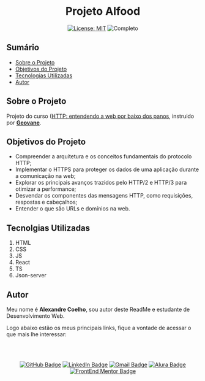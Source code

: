 <h1 align="center"> Projeto Alfood </h1>

<div align="center">

  <a href="https://github.com/coelhoalexandre/projeto-alura-alfood/blob/master/LICENSE" target="_blank"><img src="https://img.shields.io/badge/License-MIT-yellow.svg" alt="License: MIT"></a> <img src="https://img.shields.io/badge/Completo-lightgreen.svg" alt="Completo">

</div>

## Sumário

- [Sobre o Projeto](#sobre-o-projeto)
- [Objetivos do Projeto](#objetivos-do-projeto)
- [Tecnologias Utilizadas](#tecnolgias-utilizadas)
- [Autor](#autor)

## Sobre o Projeto

Projeto do curso ([HTTP: entendendo a web por baixo dos panos](https://cursos.alura.com.br/course/http-entendendo-web-por-baixo-dos-panos), instruido por [**Geovane**](https://github.com/geonnave/).

## Objetivos do Projeto

- Compreender a arquitetura e os conceitos fundamentais do protocolo HTTP;
- Implementar o HTTPS para proteger os dados de uma aplicação durante a comunicação na web;
- Explorar os principais avanços trazidos pelo HTTP/2 e HTTP/3 para otimizar a performance;
- Desvendar os componentes das mensagens HTTP, como requisições, respostas e cabeçalhos;
- Entender o que são URLs e domínios na web.

## Tecnolgias Utilizadas

1. HTML
2. CSS
3. JS
4. React
5. TS
6. Json-server

## Autor
Meu nome é **Alexandre Coelho**, sou autor deste ReadMe e estudante de Desenvolvimento Web. 

Logo abaixo estão os meus principais links, fique a vontade de acessar o que mais lhe interessar:

<br>

<br>

<div align="center">

<a href = "https://github.com/coelhoalexandre"><img src="https://img.shields.io/badge/GitHub-%23333?style=for-the-badge&logo=github&logoColor=white" alt="GitHub Badge"></a>
<a href="https://www.linkedin.com/in/-coelhoalexandre/" target="_blank"><img src="https://img.shields.io/badge/-LinkedIn-%230077B5?style=for-the-badge&logo=linkedin&logoColor=white" alt="LinkedIn Badge"></a>
<a href = "mailto:alexandrecoelhocontato@gmail.com" target="_blank"><img src="https://img.shields.io/badge/-Gmail-critical?style=for-the-badge&logo=gmail&logoColor=white" target="_blank" alt="Gmail Badge"></a>
<a href = "https://cursos.alura.com.br/user/coelhoalexandre" target="_blank"><img src="https://img.shields.io/badge/Alura-0747a6?style=for-the-badge&logo=alura&logoColor=white" target="_blank" alt="Alura Badge"></a>
<a href = "https://www.frontendmentor.io/profile/coelhoalexandre" target="_blank"><img src="https://img.shields.io/badge/Frontend_Mentor-white?style=for-the-badge&logo=frontendmentor&logoColor=blue" alt="FrontEnd Mentor Badge">
